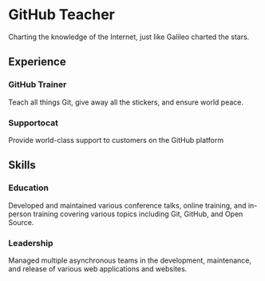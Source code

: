 # GitHub Teacher

Charting the knowledge of the Internet, just like Galileo charted the stars.

## Experience

### GitHub Trainer

Teach all things Git, give away all the stickers, and ensure world peace.

### Supportocat

Provide world-class support to customers on the GitHub platform

## Skills

### Education

Developed and maintained various conference talks, online training, and in-person training covering various topics including Git, GitHub, and Open Source.

### Leadership

Managed multiple asynchronous teams in the development, maintenance, and release of various web applications and websites.
